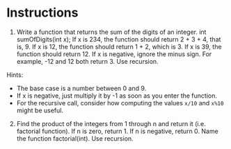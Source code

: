 # Instructions  

1. Write a function that returns the sum of the digits of an integer.
int sumOfDigits(int x);
If x is 234, the function should return 2 + 3 + 4, that is, 9.
If x is 12, the function should return 1 + 2, which is 3.
If x is 39, the function should return 12.
If x is negative, ignore the minus sign. For example, -12 and 12 both return 3.
Use recursion.

Hints:

- The base case is a number between 0 and 9.
- If x is negative, just multiply it by -1 as soon as you enter the function.
- For the recursive call, consider how computing the values `x/10` and `x%10` might be useful.

2. Find the product of the integers from 1 through n and return it (i.e. factorial function). If n is zero, return 1. If n is negative, return 0. Name the function factorial(int). Use recursion.
